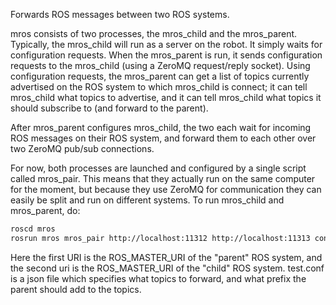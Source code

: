 Forwards ROS messages between two ROS systems.

mros consists of two processes, the mros_child and the
mros_parent. Typically, the mros_child will run as a server on the
robot. It simply waits for configuration requests. When the
mros_parent is run, it sends configuration requests to the mros_child
(using a ZeroMQ request/reply socket). Using configuration requests,
the mros_parent can get a list of topics currently advertised on the
ROS system to which mros_child is connect; it can tell mros_child what
topics to advertise, and it can tell mros_child what topics it should
subscribe to (and forward to the parent).

After mros_parent configures mros_child, the two each wait for
incoming ROS messages on their ROS system, and forward them to each
other over two ZeroMQ pub/sub connections.

For now, both processes are launched and configured by a single script
called mros_pair. This means that they actually run on the same
computer for the moment, but because they use ZeroMQ for communication
they can easily be split and run on different systems. To run mros_child
and mros_parent, do:

```bash
roscd mros
rosrun mros mros_pair http://localhost:11312 http://localhost:11313 config/test.conf
```

Here the first URI is the ROS_MASTER_URI of the "parent" ROS system, and the second uri
is the ROS_MASTER_URI of the "child" ROS system. test.conf is a json file which
specifies what topics to forward, and what prefix the parent should add to the topics.
